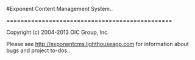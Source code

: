 #Exponent Content Management System..

===============================================

Copyright (c) 2004-2013 OIC Group, Inc.

Please see http://exponentcms.lighthouseapp.com for information about bugs and project to-dos..
